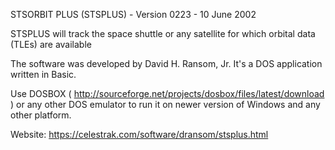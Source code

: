 
STSORBIT PLUS (STSPLUS) - Version 0223 - 10 June 2002

STSPLUS will track the space shuttle or any satellite for which orbital data (TLEs) are available

The software was developed by David H. Ransom, Jr.
It's a DOS application written in Basic.

Use DOSBOX ( http://sourceforge.net/projects/dosbox/files/latest/download ) or any other DOS emulator
to run it on newer version of Windows and any other platform.

Website: https://celestrak.com/software/dransom/stsplus.html